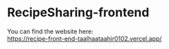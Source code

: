 # RecipeSharing-frontend <br>
You can find the website here: <br>
https://recipe-front-end-taalhaataahir0102.vercel.app/
 
